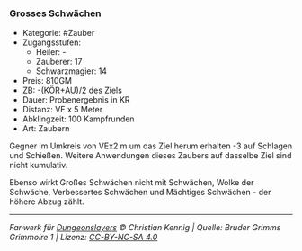 ### Grosses Schwächen

- Kategorie: #Zauber
- Zugangsstufen:
  - Heiler: -
  - Zauberer: 17
  - Schwarzmagier: 14
- Preis: 810GM
- ZB: -(KÖR+AU)/2 des Ziels
- Dauer: Probenergebnis in KR
- Distanz: VE x 5 Meter
- Abklingzeit: 100 Kampfrunden
- Art: Zaubern

Gegner im Umkreis von VEx2 m um das Ziel herum erhalten -3 auf Schlagen und Schießen. Weitere Anwendungen dieses Zaubers auf dasselbe Ziel sind nicht kumulativ.

Ebenso wirkt Großes Schwächen nicht mit Schwächen, Wolke der Schwäche, Verbessertes Schwächen und Mächtiges Schwächen - der höhere Abzug zählt.

---

_Fanwerk für [Dungeonslayers](https://www.dungeonslayers.net/) © Christian Kennig | Quelle: Bruder Grimms Grimmoire 1 | Lizenz: [CC-BY-NC-SA 4.0](https://creativecommons.org/licenses/by-nc-sa/4.0/deed.de)_
